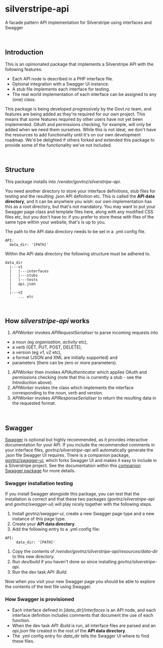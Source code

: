 # silverstripe-api
A facade pattern API implementation for Silverstripe using interfaces and Swagger

&nbsp;
## Introduction
This is an opinionated package that implements a Silverstripe API with the following features:
* Each API node is described in a PHP interface file.
* Optional integration with a Swagger UI instance.
* A stub file implements each interface for testing.
* The real world implementation of each interface can be assigned to any (one) class.

This package is being developed progressively by the Govt.nz team, and features are being added as they're required for our own project. 
This means that some features required by other users have not yet been implemented. OAuth and permissions checking, for example, will only be added when we need them ourselves.
While this is not ideal, we don't have the resources to add functionality until it's on our own development roadmap.
We'd be delighted if others forked and extended this package to provide some of the functionality we've not included.

&nbsp;
## Structure
This package installs into */vendor/govtnz/silverstripe-api*.

You need another directory to store your interface definitions, stub files for testing and the resulting .json API definition etc.
This is called the **API data directory**, and it can be anywhere you wish: our own implementation has this as a root directory, but that's not mandatory.
You may want to put your Swagger page class and template files here, along with any modified CSS files etc, but you don't have to:
if you prefer to store these with files of the same type within your website, that's is up to you.

The path to the API data directory needs to be set in a .yml config file.
```
API:
  data_dir: '[PATH]'
```

Within the API data directory the following structure must be adhered to.
```
data_dir
  |---v1
  |   |---interfaces 
  |   |---stubs
  |   |---tests  
  |   api.json
  |
  |---v2
      ... etc   
```


&nbsp;
## How *silverstripe-api* works
1. *APIWorker* invokes *APIRequestSerialiser* to parse incoming requests into 
  * a noun (eg *organisation*, *activity* etc), 
  * a verb (GET, PUT, POST, DELETE), 
  * a version (eg *v1*, *v2* etc),
  * a format (JSON and XML are initially supported) and 
  * parameters (there can be zero or more parameters).
1. *APIWorker* then invokes *APIAuthenticator* which applies OAuth and permissions checking (note that this is currently a stub - see the *Introduction* above).
1. *APIWorker* invokes the class which implements the interface corresponding to the *noun*, *verb* and *version*.
1. *APIWorker* invokes *APIResponseSerialiser* to return the resulting data in the requested format.   
 

&nbsp;
## Swagger
[Swagger](http://swagger.io/) is optional but highly recommended, as it provides interactive documentation for your API.
If you include the recommended comments in your interface files, *govtnz/silverstripe-api* will automatically generate the .json file Swagger UI requires.
There is a companion package, [govtnz/swagger-ui](https://github.com/govtnz/swagger-ui.git), which forks Swagger UI and makes it easy to include in a Silverstripe project.
See the documentation within this [companion Swagger package](https://github.com/govtnz/swagger-ui.git) for more details.

### Swagger installation testing
If you install Swagger alongside this package, you can test that the installation is correct and that these two packages 
(*govtnz/silverstripe-api* and *govtnz/swagger-ui*) will play nicely together with the following steps.

1. Install *govtnz/swagger-ui*, create a new Swagger page type and a new instance of this page type.
1. Create your **API data directory**.
1. Add the following entry to a .yml config file:
```
API:
     data_dir: '[PATH]'
```
1. Copy the contents of */vendor/govtnz/silverstripe-api/resources/data-dir* to this new directory.
1. Run *dev/build* if you haven't done so since installing *govtnz/silverstripe-api*.
1. Run the dev task *API: Build*.
 
Now when you visit your new Swagger page you should be able to explore the contents of the test file using Swagger.

### How Swagger is provisioned 
* Each interface defined in *[data_dir]/interfaces* is an API node, and each interface definition includes comments that document the use of each function.
* When the dev task *API: Build* is run, all interface files are parsed and an *api.json* file created in the root of the **API data directory**.
* The .yml config entry for *data_dir* tells the Swagger UI where to find these files.


